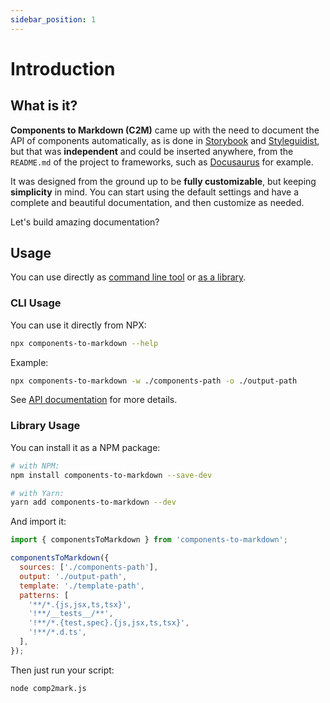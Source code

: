 ```yaml
---
sidebar_position: 1
---
```


# Introduction

## What is it?

**Components to Markdown (C2M)** came up with the need to document the API of components automatically, as is done in [Storybook](https://storybook.js.org/) and [Styleguidist](https://react-styleguidist.js.org/), but that was **independent** and could be inserted anywhere, from the `README.md` of the project to frameworks, such as [Docusaurus](https://docusaurus.io/) for example.

It was designed from the ground up to be **fully customizable**, but keeping **simplicity** in mind. You can start using the default settings and have a complete and beautiful documentation, and then customize as needed.

Let's build amazing documentation?

## Usage

You can use directly as [command line tool](#cli-usage) or [as a library](#library-usage).

### CLI Usage

You can use it directly from NPX:

```bash
npx components-to-markdown --help
```

Example:

```bash
npx components-to-markdown -w ./components-path -o ./output-path
```

See [API documentation](#api) for more details.

### Library Usage

You can install it as a NPM package:

```bash
# with NPM:
npm install components-to-markdown --save-dev

# with Yarn:
yarn add components-to-markdown --dev
```

And import it:

```js title="comp2mark.js"
import { componentsToMarkdown } from 'components-to-markdown';

componentsToMarkdown({
  sources: ['./components-path'],
  output: './output-path',
  template: './template-path',
  patterns: [
    '**/*.{js,jsx,ts,tsx}',
    '!**/__tests__/**',
    '!**/*.{test,spec}.{js,jsx,ts,tsx}',
    '!**/*.d.ts',
  ],
});
```

Then just run your script:

```bash
node comp2mark.js
```
